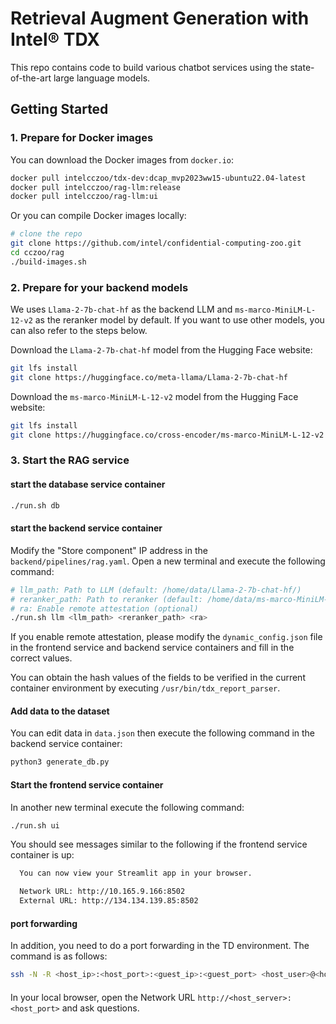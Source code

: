 # Retrieval Augment Generation with Intel&#174; TDX
This repo contains code to build various chatbot services using the state-of-the-art large language models.

## Getting Started 

### 1. Prepare for Docker images
You can download the Docker images from `docker.io`:

```bash
docker pull intelcczoo/tdx-dev:dcap_mvp2023ww15-ubuntu22.04-latest
docker pull intelcczoo/rag-llm:release
docker pull intelcczoo/rag-llm:ui
```

Or you can compile Docker images locally:

```bash
# clone the repo
git clone https://github.com/intel/confidential-computing-zoo.git
cd cczoo/rag
./build-images.sh
```

### 2. Prepare for your backend models
We uses `Llama-2-7b-chat-hf` as the backend LLM and `ms-marco-MiniLM-L-12-v2` as the reranker model by default. If you want to use other models, you can also refer to the steps below.

Download the `Llama-2-7b-chat-hf` model from the Hugging Face website:

```bash
git lfs install
git clone https://huggingface.co/meta-llama/Llama-2-7b-chat-hf
```

Download the `ms-marco-MiniLM-L-12-v2` model from the Hugging Face website:

```bash
git lfs install
git clone https://huggingface.co/cross-encoder/ms-marco-MiniLM-L-12-v2
```

### 3. Start the RAG service 

#### start the database service container
```bash
./run.sh db
```

#### start the backend service container

Modify the "Store component" IP address in the `backend/pipelines/rag.yaml`.
Open a new terminal and execute the following command:

```bash
# llm_path: Path to LLM (default: /home/data/Llama-2-7b-chat-hf/)
# reranker_path: Path to reranker (default: /home/data/ms-marco-MiniLM-L-12-v2/)
# ra: Enable remote attestation (optional)
./run.sh llm <llm_path> <reranker_path> <ra>
```

If you enable remote attestation, please modify the `dynamic_config.json` file in the frontend service and backend service containers and fill in the correct values.

You can obtain the hash values of the fields to be verified in the current container environment by executing `/usr/bin/tdx_report_parser`.

#### Add data to the dataset
You can edit data in `data.json` then execute the following command in the backend service container:

```bash
python3 generate_db.py
```

#### Start the frontend service container
In another new terminal execute the following command:

```bash
./run.sh ui
```

You should see messages similar to the following if the frontend service container is up:

```txt
  You can now view your Streamlit app in your browser.

  Network URL: http://10.165.9.166:8502
  External URL: http://134.134.139.85:8502
```

#### port forwarding
In addition, you need to do a port forwarding in the TD environment. The command is as follows:

```bash
ssh -N -R <host_ip>:<host_port>:<guest_ip>:<guest_port> <host_user>@<host_server> -o TCPKeepAlive=yes
```

#### 
In your local browser, open the Network URL `http://<host_server>:<host_port>` and ask questions.
